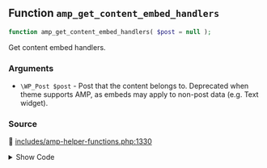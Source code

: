 ## Function `amp_get_content_embed_handlers`

```php
function amp_get_content_embed_handlers( $post = null );
```

Get content embed handlers.

### Arguments

* `\WP_Post $post` - Post that the content belongs to. Deprecated when theme supports AMP, as embeds may apply                      to non-post data (e.g. Text widget).

### Source

:link: [includes/amp-helper-functions.php:1330](../../includes/amp-helper-functions.php#L1330-L1380)

<details>
<summary>Show Code</summary>

```php
function amp_get_content_embed_handlers( $post = null ) {
	if ( ! amp_is_legacy() && $post ) {
		_deprecated_argument(
			__FUNCTION__,
			'0.7',
			sprintf(
				/* translators: %s: $post */
				esc_html__( 'The %s argument is deprecated when theme supports AMP.', 'amp' ),
				'$post'
			)
		);
		$post = null;
	}

	/**
	 * Filters the content embed handlers.
	 *
	 * @since 0.2
	 * @since 0.7 Deprecated $post parameter.
	 *
	 * @param array   $handlers Handlers.
	 * @param WP_Post $post     Post. Deprecated. It will be null when `amp_is_canonical()`.
	 */
	return apply_filters(
		'amp_content_embed_handlers',
		[
			'AMP_Core_Block_Handler'         => [],
			'AMP_Twitter_Embed_Handler'      => [],
			'AMP_YouTube_Embed_Handler'      => [],
			'AMP_Crowdsignal_Embed_Handler'  => [],
			'AMP_DailyMotion_Embed_Handler'  => [],
			'AMP_Vimeo_Embed_Handler'        => [],
			'AMP_SoundCloud_Embed_Handler'   => [],
			'AMP_Instagram_Embed_Handler'    => [],
			'AMP_Issuu_Embed_Handler'        => [],
			'AMP_Meetup_Embed_Handler'       => [],
			'AMP_Facebook_Embed_Handler'     => [],
			'AMP_Pinterest_Embed_Handler'    => [],
			'AMP_Playlist_Embed_Handler'     => [],
			'AMP_Reddit_Embed_Handler'       => [],
			'AMP_TikTok_Embed_Handler'       => [],
			'AMP_Tumblr_Embed_Handler'       => [],
			'AMP_Gallery_Embed_Handler'      => [],
			'AMP_Gfycat_Embed_Handler'       => [],
			'AMP_Imgur_Embed_Handler'        => [],
			'AMP_Scribd_Embed_Handler'       => [],
			'AMP_WordPress_TV_Embed_Handler' => [],
		],
		$post
	);
}
```

</details>
